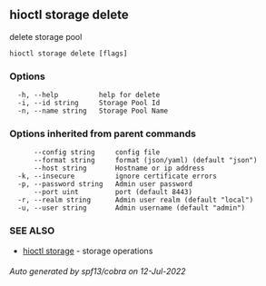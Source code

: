 ## hioctl storage delete

delete storage pool

```
hioctl storage delete [flags]
```

### Options

```
  -h, --help          help for delete
  -i, --id string     Storage Pool Id
  -n, --name string   Storage Pool Name
```

### Options inherited from parent commands

```
      --config string     config file
      --format string     format (json/yaml) (default "json")
      --host string       Hostname or ip address
  -k, --insecure          ignore certificate errors
  -p, --password string   Admin user password
      --port uint         port (default 8443)
  -r, --realm string      Admin user realm (default "local")
  -u, --user string       Admin username (default "admin")
```

### SEE ALSO

* [hioctl storage](hioctl_storage.md)	 - storage operations

###### Auto generated by spf13/cobra on 12-Jul-2022
